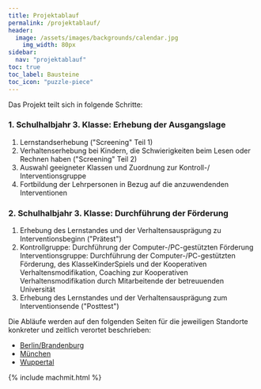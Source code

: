 ```yaml
---
title: Projektablauf
permalink: /projektablauf/
header:
  image: /assets/images/backgrounds/calendar.jpg
    img_width: 80px
sidebar:
  nav: "projektablauf"
toc: true
toc_label: Bausteine
toc_icon: "puzzle-piece"
---
```

Das Projekt teilt sich in folgende Schritte:
### 1. Schulhalbjahr 3. Klasse: Erhebung der Ausgangslage
1. Lernstandserhebung  ("Screening" Teil 1)
2. Verhaltenserhebung bei Kindern, die Schwierigkeiten beim Lesen oder Rechnen haben ("Screening" Teil 2)
3. Auswahl geeigneter Klassen und Zuordnung zur Kontroll-/ Interventionsgruppe
4. Fortbildung der Lehrpersonen in Bezug auf die anzuwendenden Interventionen

### 2. Schulhalbjahr 3. Klasse: Durchführung der Förderung
1. Erhebung des Lernstandes und der Verhaltensausprägung zu Interventionsbeginn ("Prätest")
2. Kontrollgruppe: Durchführung der Computer-/PC-gestützten Förderung
   Interventionsgruppe: Durchführung der Computer-/PC-gestützten Förderung, des KlasseKinderSpiels und der Kooperativen Verhaltensmodifikation, Coaching zur Kooperativen Verhaltensmodifikation durch Mitarbeitende der betreuuenden Universität
3. Erhebung des Lernstandes und der Verhaltensausprägung zum Interventionsende ("Posttest")

Die Abläufe werden auf den folgenden Seiten für die jeweiligen Standorte konkreter und zeitlich verortet beschrieben:

* [Berlin/Brandenburg](berlin-brandenburg/)
* [München](muenchen/)
* [Wuppertal](wuppertal/)

{% include machmit.html %}
